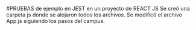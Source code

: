 #PRUEBAS de ejemplo en JEST en un proyecto de REACT JS
Se creó una carpeta js donde se alojaron todos los archivos.
Se modificó el archivo App.js siguiendo los pasos del campus.
